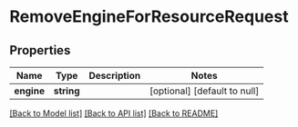# RemoveEngineForResourceRequest

## Properties
Name | Type | Description | Notes
------------ | ------------- | ------------- | -------------
**engine** | **string** |  | [optional] [default to null]

[[Back to Model list]](../README.md#documentation-for-models) [[Back to API list]](../README.md#documentation-for-api-endpoints) [[Back to README]](../README.md)


